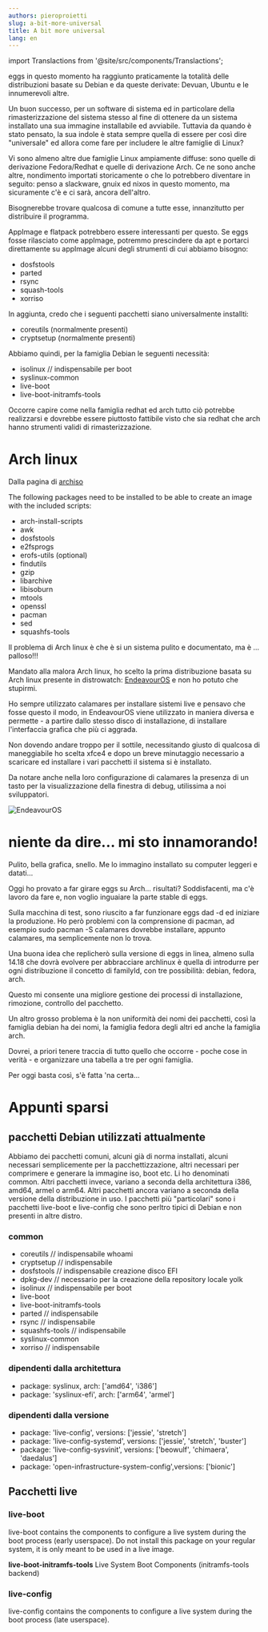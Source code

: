 ```yaml
---
authors: pieroproietti
slug: a-bit-more-universal
title: A bit more universal
lang: en
---
```

import Translactions from '@site/src/components/Translactions';

<Translactions path="blog/a-bit-more-universal"/>

eggs in questo momento ha raggiunto praticamente la totalità delle distribuzioni basate su Debian e da queste derivate: Devuan, Ubuntu e le innumerevoli altre.

Un buon successo, per un software di sistema ed in particolare della rimasterizzazione del sistema stesso al fine di ottenere da un sistema installato una sua immagine installabile ed avviabile. Tuttavia da quando è stato pensato, la sua indole è stata sempre quella di essere per così dire "universale" ed allora come fare per includere le altre famiglie di Linux?

Vi sono almeno altre due famiglie Linux ampiamente diffuse: sono quelle di derivazione Fedora/Redhat e quelle di derivazione Arch. Ce ne sono anche altre, nondimento importati storicamente o che lo potrebbero diventare in seguito: penso a slackware, gnuix ed nixos in questo momento, ma sicuramente c'è e ci sarà, ancora dell'altro. 

Bisognerebbe trovare qualcosa di comune a tutte esse, innanzitutto per distribuire il programma.

AppImage e flatpack potrebbero essere interessanti per questo. Se eggs fosse rilasciato come appImage, potremmo prescindere da apt e portarci direttamente su appImage alcuni degli strumenti di cui abbiamo bisogno:
* dosfstools 
* parted 
* rsync
* squash-tools 
* xorriso

In aggiunta, credo che i seguenti pacchetti siano universalmente installti: 
* coreutils (normalmente presenti)
* cryptsetup (normalmente presenti)


Abbiamo quindi, per la famiglia Debian le seguenti necessità:
* isolinux // indispensabile per boot
* syslinux-common
* live-boot 
* live-boot-initramfs-tools

Occorre capire come nella famiglia redhat ed arch tutto ciò potrebbe realizzarsi e dovrebbe essere piuttosto fattibile visto che sia redhat che arch hanno strumenti validi di rimasterizzazione.


# Arch linux

Dalla pagina di [archiso](https://gitlab.archlinux.org/archlinux/archiso)

The following packages need to be installed to be able to create an image with the included scripts:

* arch-install-scripts
* awk
* dosfstools
* e2fsprogs
* erofs-utils (optional)
* findutils
* gzip
* libarchive
* libisoburn
* mtools
* openssl
* pacman
* sed
* squashfs-tools

Il problema di Arch linux è che è si un sistema pulito e documentato, ma è ... palloso!!!

Mandato alla malora Arch linux, ho scelto la prima distribuzione basata su Arch linux presente in distrowatch: [EndeavourOS](https://endeavouros.com/) e non ho potuto che stupirmi.

Ho sempre utilizzato calamares per installare sistemi live e pensavo che fosse questo il modo, in EndeavourOS viene utilizzato in maniera diversa e permette - a partire dallo stesso disco di installazione, di installare l'interfaccia grafica che più ci aggrada.

Non dovendo andare troppo per il sottile, necessitando giusto di qualcosa di maneggiabile ho scelta xfce4 e dopo un breve minutaggio necessario a scaricare ed installare i vari pacchetti il sistema si è installato.

Da notare anche nella loro configurazione di calamares la presenza di un tasto per la visualizzazione della finestra di debug, utilissima a noi sviluppatori.

![EndeavourOS](/images/EndeavourOS.png)

# niente da dire... mi sto innamorando!
Pulito, bella grafica, snello. Me lo immagino installato su computer leggeri e datati... 


Oggi ho provato a far girare eggs su Arch... risultati? Soddisfacenti, ma c'è lavoro da fare e, non voglio inguaiare la parte stable di eggs.

Sulla macchina di test, sono riuscito a far funzionare eggs dad -d ed iniziare la produzione. Ho però problemi con la comprensione di pacman, ad esempio sudo pacman -S calamares dovrebbe installare, appunto calamares, ma semplicemente non lo trova.

Una buona idea che replicherò sulla versione di eggs in linea, almeno sulla 14.18 che dovrà evolvere per abbracciare archlinux è quella di introdurre per ogni distribuzione il concetto di familyId, con tre possibilità: debian, fedora, arch.

Questo mi consente una migliore gestione dei processi di installazione, rimozione, controllo del pacchetto.

Un altro grosso problema è la non uniformità dei nomi dei pacchetti, così la famiglia debian ha dei nomi, la famiglia fedora degli altri ed anche la famiglia arch.

Dovrei, a priori tenere traccia di tutto quello che occorre - poche cose in verità - e organizzare una tabella a tre per ogni famiglia.

Per oggi basta così, s'è fatta 'na certa...

# Appunti sparsi

## pacchetti Debian utilizzati attualmente

Abbiamo dei pacchetti comuni, alcuni già di norma installati, alcuni necessari semplicemente per la pacchettizzazione, altri necessari per comprimere e generare la immagine iso, boot etc. Li ho denominati common. Altri pacchetti invece, variano a seconda della architettura i386, amd64, armel o arm64. Altri pacchetti ancora variano a seconda della versione della distribuzione in uso. I pacchetti più "particolari" sono i pacchetti live-boot e live-config che sono perltro tipici di Debian e non presenti in altre distro.

### common
* coreutils // indispensabile whoami
* cryptsetup // indispensabile
* dosfstools // indispensabile creazione disco EFI
* dpkg-dev // necessario per la creazione della repository locale yolk
* isolinux // indispensabile per boot
* live-boot 
* live-boot-initramfs-tools
* parted // indispensabile 
* rsync // indispensabile
* squashfs-tools // indispensabile
* syslinux-common
* xorriso // indispensabile

### dipendenti dalla architettura
* package: syslinux, arch: ['amd64', 'i386']
* package: 'syslinux-efi', arch: ['arm64', 'armel']

### dipendenti dalla versione
* package: 'live-config', versions: ['jessie', 'stretch']
* package: 'live-config-systemd', versions: ['jessie', 'stretch', 'buster']
* package: 'live-config-sysvinit', versions: ['beowulf', 'chimaera', 'daedalus']
* package: 'open-infrastructure-system-config',versions: ['bionic']

## Pacchetti live

### live-boot
live-boot contains the components to configure a live system during the boot process (early userspace). Do not install this package on your regular system, it is only meant to be used in a live image.

**live-boot-initramfs-tools** Live System Boot Components (initramfs-tools backend)


### live-config
live-config contains the components to configure a live system during the boot process (late userspace).
